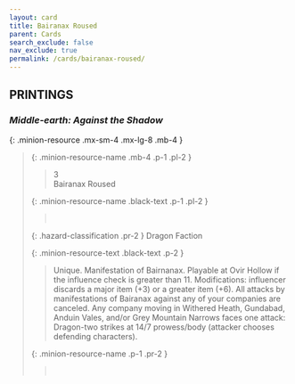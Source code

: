 ```yaml
---
layout: card
title: Bairanax Roused
parent: Cards
search_exclude: false
nav_exclude: true
permalink: /cards/bairanax-roused/
---
```


## PRINTINGS


### _Middle-earth: Against the Shadow_

{: .minion-resource .mx-sm-4 .mx-lg-8 .mb-4 }
> {: .minion-resource-name .mb-4 .p-1 .pl-2 }
> > <div class="hazard-mp">3</div>
> > <div class="card-name">Bairanax Roused</div>
>
> {: .minion-resource-name .black-text .p-1 .pl-2 }
> > &nbsp;
>
> {: .hazard-classification .pr-2 }
> Dragon Faction
>
> {: .minion-resource-text .black-text .p-2 }
> > Unique. Manifestation of Bairnanax. Playable at Ovir Hollow if the influence check is greater than 11. Modifications: influencer discards a major item (+3) or a greater item (+6). All attacks by manifestations of Bairanax against any of your companies are canceled. Any company moving in Withered Heath, Gundabad, Anduin Vales, and/or Grey Mountain Narrows faces one attack: Dragon-two strikes at 14/7 prowess/body (attacker chooses defending characters). 
> 
> {: .minion-resource-name .p-1 .pr-2 }
> > <div class="card-shield"></div>
> > <div class="card-corruption-white">&nbsp;</div>
